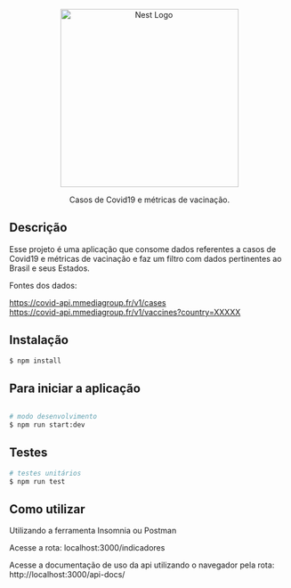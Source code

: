 <p align="center">
  <img src="https://www.restingaseca.rs.gov.br/_imagens/2869-g.jpg" width="320" alt="Nest Logo" />
</p>


  <p align="center">Casos de Covid19 e métricas de vacinação.</p>

## Descrição

Esse projeto é uma aplicação que consome dados referentes a casos de Covid19 e métricas de vacinação e faz um filtro com dados pertinentes ao Brasil e seus Estados.

Fontes dos dados: 

https://covid-api.mmediagroup.fr/v1/cases <br>
https://covid-api.mmediagroup.fr/v1/vaccines?country=XXXXX

## Instalação

```bash
$ npm install
```

## Para iniciar a aplicação

```bash

# modo desenvolvimento
$ npm run start:dev

```

## Testes

```bash
# testes unitários
$ npm run test

```

## Como utilizar

Utilizando a ferramenta Insomnia ou Postman

Acesse a rota: localhost:3000/indicadores 

Acesse a documentação de uso da api utilizando o navegador pela rota: http://localhost:3000/api-docs/

